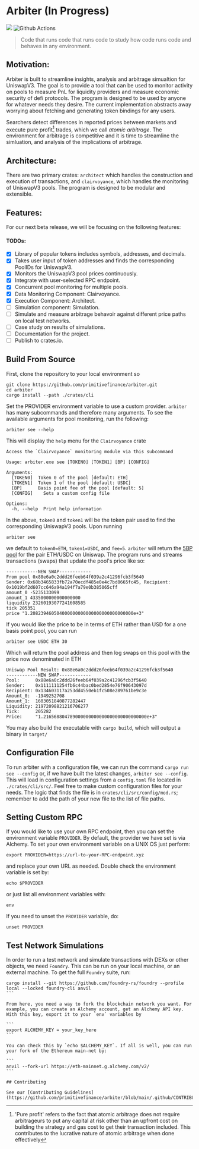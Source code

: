 # Arbiter (In Progress)

![](https://visitor-badge.laobi.icu/badge?page_id=arbiter)
![Github Actions](https://github.com/primitivefinance/arbiter/workflows/Rust/badge.svg)

> Code that runs code that runs code to study how code runs code and behaves in any environment.

## Motivation:

Arbiter is built to streamline insights, analysis and arbitrage simualtion for UniswapV3. The goal is to provide a tool that can be used to monitor activity on pools to measure PnL for liquidity providers and measure economic security of defi protocols. The program is designed to be used by anyone for whatever needs they desire. The current implementation abstracts away worrying about fetching and generating token bindings for any users.

Searchers detect differences in reported prices between markets and execute pure profit[^1] trades, which we call _atomic arbitrage_. The environment for arbitrage is competitive and it is time to streamline the simluation, and analysis of the implications of arbitrage.

[^1]: 'Pure profit' refers to the fact that atomic arbitrage does not require arbitrageurs to put any capital at risk other than an upfront cost on building the strategy and gas cost to get their transaction included. This contributes to the lucrative nature of atomic arbitrage when done effectively

## Architecture:

There are two primary crates: `architect` which handles the construction and execution of transactions, and `clairvoyance`, which handles the monitoring of UniswapV3 pools. The program is designed to be modular and extensible.

## Features:

For our next beta release, we will be focusing on the following features:

#### TODOs:

- [x] Library of popular tokens includes symbols, addresses, and decimals.
- [x] Takes user input of token addresses and finds the corresponding PoolIDs for UniswapV3.
- [x] Monitors the UniswapV3 pool prices continuously.
- [x] Integrate with user-selected RPC endpoint.
- [x] Concurrent pool monitoring for multiple pools.
- [x] Data Monitoring Component: Clairvoyance.
- [x] Execution Component: Architect.
- [ ] Simulation component: Simulation.
- [ ] Simulate and measure arbitrage behavoir against different price paths on local test networks.
- [ ] Case study on results of simulations.
- [ ] Documentation for the project.
- [ ] Publish to crates.io.

## Build From Source

First, clone the repository to your local environment so

```
git clone https://github.com/primitivefinance/arbiter.git
cd arbiter
cargo install --path ./crates/cli
```

Set the PROVIDER environment variable to use a custom provider.
`arbiter` has many subcommands and therefore many arguments. To see the available arguments for pool monitoring, run the following:

```
arbiter see --help
```

This will display the `help` menu for the `Clairvoyance` crate

```console
Access the `Clairvoyance` monitoring module via this subcommand

Usage: arbiter.exe see [TOKEN0] [TOKEN1] [BP] [CONFIG]

Arguments:
  [TOKEN0]  Token 0 of the pool [default: ETH]
  [TOKEN1]  Token 1 of the pool [default: USDC]
  [BP]      Basis point fee of the pool [default: 5]
  [CONFIG]    Sets a custom config file

Options:
  -h, --help  Print help information
```

In the above, `token0` and `token1` will be the token pair used to find the corresponding UniswapV3 pools. Upon running

```
arbiter see
```

we default to `token0=ETH`, `token1=USDC`, and `fee=5`. `arbiter` will return the [5BP pool](https://info.uniswap.org/#/pools/0x88e6a0c2ddd26feeb64f039a2c41296fcb3f5640) for the pair ETH/USDC on Uniswap. The program runs and streams transactions (swaps) that update the pool's price like so:

```console
------------NEW SWAP------------
From pool 0x88e6a0c2ddd26feeb64f039a2c41296fcb3f5640
Sender: 0x68b3465833fb72a70ecdf485e0e4c7bd8665fc45, Recipient: 0x1019bf2d607cc646a94a194f7a79e0b385065cff
amount_0 -5235133099
amount_1 4335000000000000000
liquidity 23260193077241608585
tick 205351
price "1.208239460504000000000000000000000000000e+3"
```

If you would like the price to be in terms of ETH rather than USD for a one basis point pool, you can run

```
arbiter see USDC ETH 30
```

Which will return the pool address and then log swaps on this pool with the price now denominated in ETH

```console
Uniswap Pool Result: 0x88e6a0c2ddd26feeb64f039a2c41296fcb3f5640
------------NEW SWAP------------
Pool:      0x88e6a0c2ddd26feeb64f039a2c41296fcb3f5640
Sender:    0x1111111254fb6c44bac0bed2854e76f90643097d
Recipient: 0x134603117a253dd4550eb1fc508e289761be9c3e
Amount_0:  -1949252708
Amount_1:  1603051840877282447
Liquidity: 21972098821216706277
Tick:      205282
Price:     "1.216568804789000000000000000000000000000e+3"
```

You may also build the executable with `cargo build`, which will output a binary in `target/`

## Configuration File

To run arbiter with a configuration file, we can run the command `cargo run see --config` or, if we have built the latest changes, `arbiter see --config`. This will load in configuration settings from a `config.toml` file located in `./crates/cli/src/`. Feel free to make custom configuration files for your needs. The logic that finds the file is in `crates/cli/src/config/mod.rs`; remember to add the path of your new file to the list of file paths.

## Setting Custom RPC

If you would like to use your own RPC endpoint, then you can set the environment variable `PROVIDER`. By default, the provider we have set is via Alchemy. To set your own environment variable on a UNIX OS just perform:

```
export PROVIDER=https://url-to-your-RPC-endpoint.xyz
```

and replace your own URL as needed. Double check the environment variable is set by:

```
echo $PROVIDER
```

or just list all environment variables with:

```
env
```

If you need to unset the `PROVIDER` variable, do:

```
unset PROVIDER
```

## Test Network Simulations

In order to run a test network and simulate transactions with DEXs or other objects, we need `Foundry`. This can be run on your local machine, or an external machine. To get the full `Foundry` suite, run:

````
cargo install --git https://github.com/foundry-rs/foundry --profile local --locked foundry-cli anvil
```

From here, you need a way to fork the blockchain network you want. For example, you can create an Alchemy account, get an Alchemy API key. With this key, export it to your `env` variables by

```
export ALCHEMY_KEY = your_key_here
```

You can check this by `echo $ALCHEMY_KEY`. If all is well, you can run your fork of the Ethereum main-net by:

```
anvil --fork-url https://eth-mainnet.g.alchemy.com/v2/
```

## Contributing

See our [Contributing Guidelines](https://github.com/primitivefinance/arbiter/blob/main/.github/CONTRIBUTING.md)
